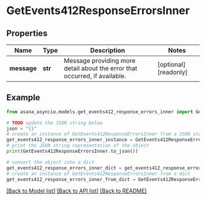 # GetEvents412ResponseErrorsInner


## Properties

Name | Type | Description | Notes
------------ | ------------- | ------------- | -------------
**message** | **str** | Message providing more detail about the error that occurred, if available. | [optional] [readonly] 

## Example

```python
from asana_asyncio.models.get_events412_response_errors_inner import GetEvents412ResponseErrorsInner

# TODO update the JSON string below
json = "{}"
# create an instance of GetEvents412ResponseErrorsInner from a JSON string
get_events412_response_errors_inner_instance = GetEvents412ResponseErrorsInner.from_json(json)
# print the JSON string representation of the object
print(GetEvents412ResponseErrorsInner.to_json())

# convert the object into a dict
get_events412_response_errors_inner_dict = get_events412_response_errors_inner_instance.to_dict()
# create an instance of GetEvents412ResponseErrorsInner from a dict
get_events412_response_errors_inner_from_dict = GetEvents412ResponseErrorsInner.from_dict(get_events412_response_errors_inner_dict)
```
[[Back to Model list]](../README.md#documentation-for-models) [[Back to API list]](../README.md#documentation-for-api-endpoints) [[Back to README]](../README.md)


